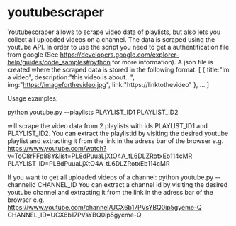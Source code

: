 # youtubescraper

Youtubescraper allows to scrape video data of playlists, but also lets you collect all uploaded videos on a channel.
The data is scraped using the youtube API. In order to use the script you need to get a authentification file from google
(See https://developers.google.com/explorer-help/guides/code_samples#python for more information). A json file is created where the scraped data is stored in the following format:
[ { title:"Im a video", description:"this video is about...", img:"https://imageforthevideo.jpg", link:"https://linktothevideo" }, ... ]

Usage examples:

python youtube.py --playlists PLAYLIST_ID1 PLAYLIST_ID2

will scrape the video data from 2 playlists with ids PLAYLIST_ID1 and PLAYLIST_ID2.
You can extract the playlistid by visiting the desired youtube playlist and extracting it from the link in the adress bar of the browser
e.g. https://www.youtube.com/watch?v=ToC8rFFp88Y&list=PL8dPuuaLjXtO4A_tL6DLZRotxEb114cMR
PLAYLIST_ID=PL8dPuuaLjXtO4A_tL6DLZRotxEb114cMR

If you want to get all uploaded videos of a channel: python youtube.py --channelid CHANNEL_ID
You can extract a channel id by visiting the desired youtube channel and extracting it from the link in the adress bar of the browser
e.g. https://www.youtube.com/channel/UCX6b17PVsYBQ0ip5gyeme-Q
CHANNEL_ID=UCX6b17PVsYBQ0ip5gyeme-Q
